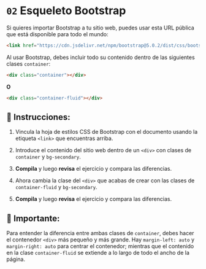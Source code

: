# `02` Esqueleto Bootstrap

Si quieres importar Bootstrap a tu sitio web, puedes usar esta URL pública que está disponible para todo el mundo:

```html
<link href="https://cdn.jsdelivr.net/npm/bootstrap@5.0.2/dist/css/bootstrap.min.css" rel="stylesheet" integrity="sha384-EVSTQN3/azprG1Anm3QDgpJLIm9Nao0Yz1ztcQTwFspd3yD65VohhpuuCOmLASjC" crossorigin="anonymous">
```


Al usar Bootstrap, debes incluir todo su contenido dentro de las siguientes clases `container`:

```html
<div class="container"></div>
```
**O**

```html
<div class="container-fluid"></div>
```


## 📝 Instrucciones:

1. Vincula la hoja de estilos CSS de Bootstrap con el documento usando la etiqueta `<link>` que encuentras arriba.

2. Introduce el contenido del sitio web dentro de un `<div>` con clases de `container` y `bg-secondary`.

3. **Compila** y luego **revisa** el ejercicio y compara las diferencias.

4. Ahora cambia la clase del `<div>` que acabas de crear con las clases de `container-fluid` y `bg-secondary`.

5. **Compila** y luego **revisa** el ejercicio y compara las diferencias.


## 🔎 Importante:

Para entender la diferencia entre ambas clases de `container`, debes hacer el contenedor `<div>` más pequeño y más grande. Hay `margin-left: auto` y `margin-right: auto` para centrar el contenedor; mientras que el contenido en la clase `container-fluid` se extiende a lo largo de todo el ancho de la página.



